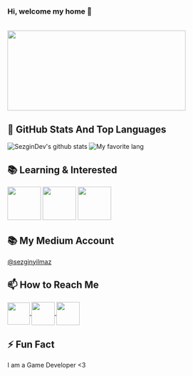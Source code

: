 ### Hi, welcome my home 👋
</br>
<img src="https://media.giphy.com/media/Fe22CajsYBJio/giphy.gif" width="400" height="180">

</br>

## 📌 GitHub Stats And Top Languages

<p float="center">
  <img  src="https://github-readme-stats.vercel.app/api?username=sezgindev&show_icons=true&count_private=true&hide=contribs,issues" alt="SezginDev's github stats" />
  <img  src="https://github-readme-stats.vercel.app/api/top-langs/?username=sezgindev&layout=compact&hide=html,css" alt="My favorite lang" />
</p>


## 📚 Learning & Interested
<p float="center">
<img height="75" src="https://i0.wp.com/mac-torrent-download.net/wp-content/uploads/2015/04/Unity_3D_Pro_icon.jpg?resize=175%2C175">       
<img height="75" src="https://www.freeiconspng.com/uploads/c-logo-icon-18.png">     
<img height="75" src="https://miro.medium.com/max/3840/1*v61-QL8UkB1OGUdBpFCQqQ.png">
</p>


## 📚 My Medium Account
[@sezginyilmaz ](https://medium.com/@sezginyilmaz)

## 📫 How to Reach Me



<a href="https://www.linkedin.com/in/sezginyilmazdev/" target="_blank">
  <img width="50" height="50" border="0" align="center"  src="http://pngimg.com/uploads/linkedIn/small/linkedIn_PNG16.png"/>
</a>
<a href="https://www.twitter.com/sezginyilmazdev/" target="_blank">
  <img width="52" height="52" border="0" align="center"  src="https://lh3.googleusercontent.com/proxy/at-nIQYH3FfsvuIH7eBn_rGVyeUgczuIWN60i4sBHekPwjohVbzOyMaLG8ZbSKXLBhs3eB_DoWBon4oLcFj0btw-AMV7MSpLg7k6n_oxZtOpEWYeW2dz4Z4VSuuTFcVrOw"/>
</a>

<a href="https://www.instagram.com/sezginyilmazdev" target="_blank">
  <img width="52" height="52" border="0" align="center"  src="https://upload.wikimedia.org/wikipedia/commons/thumb/e/e7/Instagram_logo_2016.svg/1200px-Instagram_logo_2016.svg.png">
</a>


## ⚡ Fun Fact

I am a Game Developer <3


